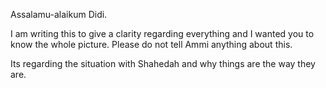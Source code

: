 Assalamu-alaikum Didi.

I am writing this to give a clarity regarding everything and I wanted you to know the whole picture.
Please do not tell Ammi anything about this. 

Its regarding the situation with Shahedah and why things are the way they are.



